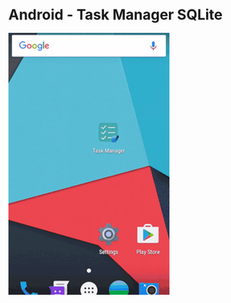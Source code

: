 # Android - Task Manager SQLite
![Maor Shams](https://raw.githubusercontent.com/MaorS/Android-Proj-Task-Manager-SQLite/master/task.gif)
